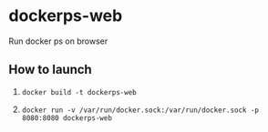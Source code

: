 # dockerps-web
Run docker ps on browser

## How to launch

1. `docker build -t dockerps-web`

2. `docker run -v /var/run/docker.sock:/var/run/docker.sock -p 8080:8080 dockerps-web`
